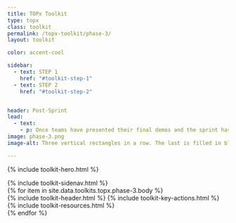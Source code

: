 ```yaml
---
title: TOPx Toolkit
type: topx
class: toolkit
permalink: /topx-toolkit/phase-3/
layout: toolkit

color: accent-cool

sidebar:
  - text: STEP 1
    href: "#toolkit-step-1"
  - text: STEP 2
    href: "#toolkit-step-2"


header: Post-Sprint
lead:
  - text:
    - p: Once teams have presented their final demos and the sprint has concluded, there are a variety of options for post-sprint engagement. We encourage agencies to host even a small in-person event to celebrate the conclusion of the sprint and the work that was done. There are also opportunities to continue engaging with participants after the sprint by tracking product metrics, offering funding opportunities, and connecting participants with the TOP Alumni Community.
image: phase-3.png
image-alt: Three vertical rectangles in a row. The last is filled in blue with a 3 in the center. The rest are outlined

---
```


{% include toolkit-hero.html %}
<section class="grid-container display-inline-block padding-top-8">
  <div class="grid-row">
    <div class="desktop:grid-col-4">
      {% include toolkit-sidenav.html %}
    </div>
    <div
      class="desktop:grid-col-7 desktop:margin-left-7 grid-col-12 display-inline-block"
    >
      {% for item in site.data.toolkits.topx.phase-3.body %}
        <div class="toolkit-section  margin-top-10">
          {% include toolkit-header.html %}
          {% include toolkit-key-actions.html %}
          {% include toolkit-resources.html %}
          <div class="toolkit-colored-div height-4 bg-{{page.color}}  margin-bottom-neg-2">
          </div>
        </div>
      {% endfor %}
    </div>
  </div>  
</section>
